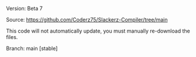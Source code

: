 Version: Beta 7

Source: https://github.com/Coderz75/Slackerz-Compiler/tree/main

This code will not automatically update, you must manually re-download the files.

Branch: main [stable]
